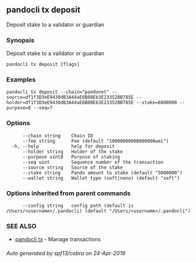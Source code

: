 ## pandocli tx deposit

Deposit stake to a validator or guardian

### Synopsis

Deposit stake to a validator or guardian

```
pandocli tx deposit [flags]
```

### Examples

```
pandocli tx deposit --chain="pandonet" --source=df1f3D3eE9430dB3A44aE6B80Eb3E23352BB785E --holder=df1f3D3eE9430dB3A44aE6B80Eb3E23352BB785E --stake=6000000 --purpose=0 --seq=7
```

### Options

```
      --chain string    Chain ID
      --fee string      Fee (default "10000000000000000wei")
  -h, --help            help for deposit
      --holder string   Holder of the stake
      --purpose uint8   Purpose of staking
      --seq uint        Sequence number of the transaction
      --source string   Source of the stake
      --stake string    Pando amount to stake (default "5000000")
      --wallet string   Wallet type (soft|nano) (default "soft")
```

### Options inherited from parent commands

```
      --config string   config path (default is /Users/<username>/.pandocli) (default "/Users/<username>/.pandocli")
```

### SEE ALSO

* [pandocli tx](pandocli_tx.md)	 - Manage transactions

###### Auto generated by spf13/cobra on 24-Apr-2019
